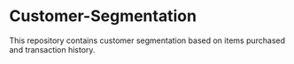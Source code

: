 # Customer-Segmentation
This repository contains customer segmentation based on items purchased and transaction history.
